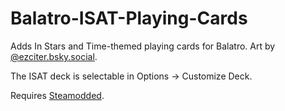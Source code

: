 # Balatro-ISAT-Playing-Cards
Adds In Stars and Time-themed playing cards for Balatro. Art by [@ezciter.bsky.social‬](https://bsky.app/profile/ezciter.bsky.social).

The ISAT deck is selectable in Options -> Customize Deck.

Requires [Steamodded](https://github.com/Steamodded/smods).
